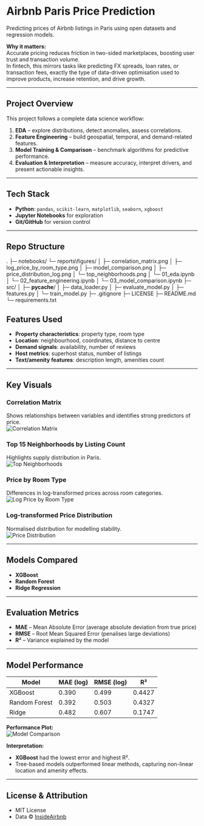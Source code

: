 # Airbnb Paris Price Prediction

Predicting prices of Airbnb listings in Paris using open datasets and regression models.  

**Why it matters:**  
Accurate pricing reduces friction in two-sided marketplaces, boosting user trust and transaction volume.  
In fintech, this mirrors tasks like predicting FX spreads, loan rates, or transaction fees, exactly the type of data-driven optimisation used to improve products, increase retention, and drive growth.

---

## Project Overview

This project follows a complete data science workflow:
1. **EDA** – explore distributions, detect anomalies, assess correlations.
2. **Feature Engineering** – build geospatial, temporal, and demand-related features.
3. **Model Training & Comparison** – benchmark algorithms for predictive performance.
4. **Evaluation & Interpretation** – measure accuracy, interpret drivers, and present actionable insights.

---

## Tech Stack

- **Python**: `pandas`, `scikit-learn`, `matplotlib`, `seaborn`, `xgboost`
- **Jupyter Notebooks** for exploration
- **Git/GitHub** for version control

---

## Repo Structure
.
├─ notebooks/ 
  └─ reports\figures/
│     ├─ correlation_matrix.png
│     ├─ log_price_by_room_type.png
│     ├─ model_comparison.png
│     ├─ price_distribution_log.png
│     └─ top_neighborhoods.png
│ └─ 01_eda.ipynb
│ └─ 02_feature_engineering.ipynb
│ └─ 03_model_comparison.ipynb
├─ src/
│  ├─ __pycache__/
│  ├─ data_loader.py
│  ├─ evaluate_model.py
│  ├─ features.py
│  └─ train_model.py
├─ .gitignore
├─ LICENSE
├─ README.md
└─ requirements.txt


## Features Used

- **Property characteristics**: property type, room type  
- **Location**: neighbourhood, coordinates, distance to centre  
- **Demand signals**: availability, number of reviews  
- **Host metrics**: superhost status, number of listings  
- **Text/amenity features**: description length, amenities count

---

## Key Visuals

### Correlation Matrix
Shows relationships between variables and identifies strong predictors of price.  
![Correlation Matrix](reports\figures/correlation_matrix.png)

### Top 15 Neighborhoods by Listing Count
Highlights supply distribution in Paris.  
![Top Neighborhoods](reports\figures/top_neighborhoods.png)

### Price by Room Type
Differences in log-transformed prices across room categories.  
![Log Price by Room Type](reports\figures/log_price_by_room_type.png)

### Log-transformed Price Distribution
Normalised distribution for modelling stability.  
![Price Distribution](reports\figures/price_distribution.png)

---

## Models Compared

- **XGBoost**  
- **Random Forest**  
- **Ridge Regression**

---

## Evaluation Metrics

- **MAE** – Mean Absolute Error (average absolute deviation from true price)  
- **RMSE** – Root Mean Squared Error (penalises large deviations)  
- **R²** – Variance explained by the model  
---

## Model Performance

| Model         | MAE (log) | RMSE (log) | R²     |
|---------------|-----------|------------|--------|
| XGBoost       | 0.390     | 0.499      | 0.4427 |
| Random Forest | 0.392     | 0.503      | 0.4327 |
| Ridge         | 0.482     | 0.607      | 0.1747 |

**Performance Plot:**  
![Model Comparison](reports\figures/model_comparison.png)

**Interpretation:**  
- **XGBoost** had the lowest error and highest R².
- Tree-based models outperformed linear methods, capturing non-linear location and amenity effects.

---

## License & Attribution

- MIT License
- Data © [InsideAirbnb](http://insideairbnb.com/get-the-data.html)
